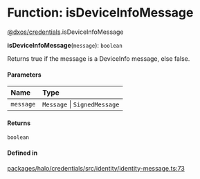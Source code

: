 # Function: isDeviceInfoMessage

[@dxos/credentials](../modules/dxos_credentials.md).isDeviceInfoMessage

**isDeviceInfoMessage**(`message`): `boolean`

Returns true if the message is a DeviceInfo message, else false.

#### Parameters

| Name | Type |
| :------ | :------ |
| `message` | `Message` \| `SignedMessage` |

#### Returns

`boolean`

#### Defined in

[packages/halo/credentials/src/identity/identity-message.ts:73](https://github.com/dxos/dxos/blob/db8188dae/packages/halo/credentials/src/identity/identity-message.ts#L73)
